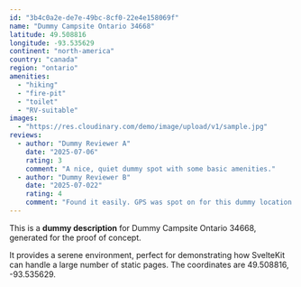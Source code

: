 ```yaml
---
id: "3b4c0a2e-de7e-49bc-8cf0-22e4e158069f"
name: "Dummy Campsite Ontario 34668"
latitude: 49.508816
longitude: -93.535629
continent: "north-america"
country: "canada"
region: "ontario"
amenities:
  - "hiking"
  - "fire-pit"
  - "toilet"
  - "RV-suitable"
images:
  - "https://res.cloudinary.com/demo/image/upload/v1/sample.jpg"
reviews:
  - author: "Dummy Reviewer A"
    date: "2025-07-06"
    rating: 3
    comment: "A nice, quiet dummy spot with some basic amenities."
  - author: "Dummy Reviewer B"
    date: "2025-07-022"
    rating: 4
    comment: "Found it easily. GPS was spot on for this dummy location."
---
```


This is a **dummy description** for Dummy Campsite Ontario 34668, generated for the proof of concept.

It provides a serene environment, perfect for demonstrating how SvelteKit can handle a large number of static pages. The coordinates are 49.508816, -93.535629.
